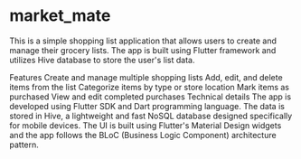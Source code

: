 # market_mate

This is a simple shopping list application that allows users to create and manage their grocery lists. The app is built using Flutter framework and utilizes Hive database to store the user's list data.

Features
Create and manage multiple shopping lists
Add, edit, and delete items from the list
Categorize items by type or store location
Mark items as purchased
View and edit completed purchases
Technical details
The app is developed using Flutter SDK and Dart programming language. The data is stored in Hive, a lightweight and fast NoSQL database designed specifically for mobile devices. The UI is built using Flutter's Material Design widgets and the app follows the BLoC (Business Logic Component) architecture pattern.
